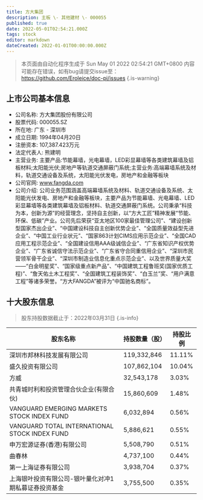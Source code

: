 ```yaml
---
title: 方大集团
description: 主板 \- 其他建材 \- 000055
published: true
date: 2022-05-01T02:54:21.000Z
tags: stock
editor: markdown
dateCreated: 2022-01-01T00:00:00.000Z
---
```


> 本页面由自动化程序生成于 Sun May 01 2022 02:54:21 GMT+0800
> 内容可能存在错误，如有bug请提交issue至：https://github.com/Eroleice/doc-pi/issues
{.is-warning}

## 上市公司基本信息
- 公司名称: 方大集团股份有限公司
- 股票代码: 000055.SZ
- 所在地: 广东 - 深圳市
- 成立日期: 1994年04月20日
- 注册资本: 107,387.423万元
- 法定代表人: 熊建明
- 主营业务: 主要产品:节能幕墙，光电幕墙，LED彩显幕墙等各类建筑幕墙及铝板材料;太阳能光伏;房地产等轨道交通屏蔽门系统;主营业务:高端幕墙系统及材料，轨道交通设备及系统，太阳能光伏发电，房地产和金融等板块
- 公司官网: www.fangda.com
- 公司介绍: 公司业务范围涵盖高端幕墙系统及材料、轨道交通设备及系统、太阳能光伏发电、房地产和金融等板块，主要产品为节能幕墙、光电幕墙、LED彩显幕墙等各类建筑幕墙及铝板材料、轨道交通屏蔽门系统。公司秉承“科技为本，创新为源”的经营理念，坚持自主创新，以“方大工匠”精神发展“节能、环保、低碳”产业。公司先后荣获“亚太地区100家最佳管理公司”、“建设创新型国家杰出企业”、“中国建设科技自主创新优势企业”、“全国质量效益型先进企业”、“中国工业行业状元”、“国家863计划CIMS应用示范企业”、“全国CAD应用工程示范企业”、“全国建设信用AAA级诚信企业”、“广东省知识产权优势企业”、“广东省诚信守法示范企业”、“广东省守合同重信用企业”、“深圳市民营领军骨干企业”、“深圳市制造业信息化重点示范企业”、以及世界质量大奖——“白金明星奖”、“国家级重点新产品”、“中国建筑工程鲁班奖(国家优质工程)”、“詹天佑土木工程奖”、“全国建筑工程装饰奖”、“白玉兰”奖、“用户满意工程”等诸多荣誉。“方大FANGDA”被评为“中国驰名商标”。


## 十大股东信息
> 股东持股数据截止于：2022年03月31日
{.is-info}

| 股东名称 | 持股数量（股） | 持股比例 |
| --- | --- | --- |
| 深圳市邦林科技发展有限公司 | 119,332,846 | 11.11% |
| 盛久投资有限公司 | 107,862,104 | 10.04% |
| 方威 | 32,543,178 | 3.03% |
| 共青城时利和投资管理合伙企业(有限合伙) | 15,860,609 | 1.48% |
| VANGUARD EMERGING MARKETS STOCK INDEX FUND | 6,032,894 | 0.56% |
| VANGUARD TOTAL INTERNATIONAL STOCK INDEX FUND | 5,886,621 | 0.55% |
| 申万宏源证券(香港)有限公司 | 5,508,790 | 0.51% |
| 曲春林 | 4,737,100 | 0.44% |
| 第一上海证券有限公司 | 3,938,704 | 0.37% |
| 上海银叶投资有限公司-银叶量化对冲1期私募证券投资基金 | 3,755,500 | 0.35% |




